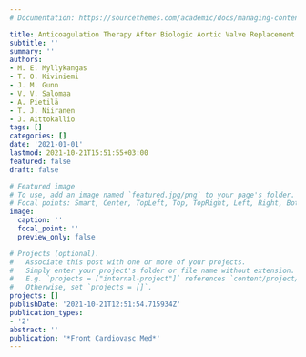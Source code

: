 ```yaml
---
# Documentation: https://sourcethemes.com/academic/docs/managing-content/

title: Anticoagulation Therapy After Biologic Aortic Valve Replacement
subtitle: ''
summary: ''
authors:
- M. E. Myllykangas
- T. O. Kiviniemi
- J. M. Gunn
- V. V. Salomaa
- A. Pietilä
- T. J. Niiranen
- J. Aittokallio
tags: []
categories: []
date: '2021-01-01'
lastmod: 2021-10-21T15:51:55+03:00
featured: false
draft: false

# Featured image
# To use, add an image named `featured.jpg/png` to your page's folder.
# Focal points: Smart, Center, TopLeft, Top, TopRight, Left, Right, BottomLeft, Bottom, BottomRight.
image:
  caption: ''
  focal_point: ''
  preview_only: false

# Projects (optional).
#   Associate this post with one or more of your projects.
#   Simply enter your project's folder or file name without extension.
#   E.g. `projects = ["internal-project"]` references `content/project/deep-learning/index.md`.
#   Otherwise, set `projects = []`.
projects: []
publishDate: '2021-10-21T12:51:54.715934Z'
publication_types:
- '2'
abstract: ''
publication: '*Front Cardiovasc Med*'
---
```

